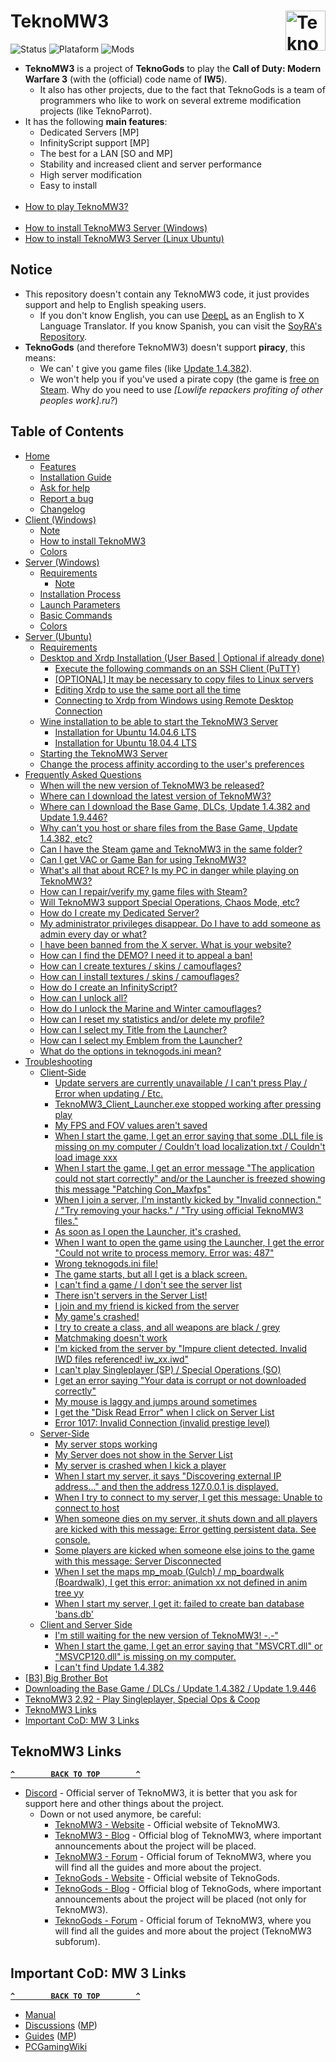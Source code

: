 # TeknoMW3 <a href="#"><img src="../../blob/master/Resources/Images/TeknoMW3-Logo.png" alt="TeknoMW3-Logo.png" title="TeknoMW3" align="right" width="64" height="64"/></a>
![Status](https://img.shields.io/badge/Status-Online-success?style=flat-square&logo=statuspage&logoColor=fff&labelColor=000) ![Plataform](https://img.shields.io/badge/Platform-Windows-orange?style=flat-square&logo=windows&logoColor=fff&labelColor=000) ![Mods](https://img.shields.io/badge/Mods-InfinityScript%20(C%23)-blue?style=flat-square&logo=atom&logoColor=fff&labelColor=000)
- **TeknoMW3** is a project of **TeknoGods** to play the **Call of Duty: Modern Warfare 3** (with the (official) code name of **IW5**).
  - It also has other projects, due to the fact that TeknoGods is a team of programmers who like to work on several extreme modification projects (like TeknoParrot).
- It has the following **main features**:
  - Dedicated Servers [MP]
  - InfinityScript support [MP]
  - The best for a LAN [SO and MP]
  - Stability and increased client and server performance
  - High server modification
  - Easy to install
<br><br>
- [How to play TeknoMW3?](../../wiki/Client)<br><br>
- [How to install TeknoMW3 Server (Windows)](../../wiki/Server)
- [How to install TeknoMW3 Server (Linux Ubuntu)](../../wiki/Server-Ubuntu)

## Notice
- This repository doesn't contain any TeknoMW3 code, it just provides support and help to English speaking users.
  - If you don't know English, you can use [DeepL](https://www.deepl.com/translator) as an English to X Language Translator. If you know Spanish, you can visit the [SoyRA's Repository](https://github.com/SoyRA/TeknoMW3).
- **TeknoGods** (and therefore TeknoMW3) doesn't support **piracy**, this means:
  - We can' t give you game files (like [Update 1.4.382](../../wiki/Update-1.4.382)).
  - We won't help you if you've used a pirate copy (the game is [free on Steam](../../wiki/Base-Game---DLC). Why do you need to use _[Lowlife repackers profiting of other peoples work].ru?_)

## Table of Contents
- [Home](../../wiki)
  - [Features](../../wiki#features)
  - [Installation Guide](../../wiki#teknomw3-installation-guide)
  - [Ask for help](../../wiki#ask-for-help)
  - [Report a bug](../../wiki#report-a-bug)
  - [Changelog](../../wiki#changelog)
- [Client (Windows)](../../wiki/Client)
  - [Note](../../wiki/Client#note)
  - [How to install TeknoMW3](../../wiki/Client#how-to-install-teknomw3)
  - [Colors](../../wiki/Client#colors)
- [Server (Windows)](../../wiki/Server)
  - [Requirements](../../wiki/Server#requirements)
    - [Note](../../wiki/Server#note)
  - [Installation Process](../../wiki/Server#installation-process)
  - [Launch Parameters](../../wiki/Server#launch-parameters)
  - [Basic Commands](../../wiki/Server#basic-commands)
  - [Colors](../../wiki/Server#colors)
- [Server (Ubuntu)](../../wiki/Server-Ubuntu)
  - [Requirements](../../wiki/Server-Ubuntu#requirements)
  - [Desktop and Xrdp Installation (User Based | Optional if already done)](../../wiki/Server-Ubuntu#desktop-and-xrdp-installation-user-based--optional-if-already-done)
    - [Execute the following commands on an SSH Client (PuTTY)](../../wiki/Server-Ubuntu#execute-the-following-commands-on-an-ssh-client-putty)
    - [[OPTIONAL] It may be necessary to copy files to Linux servers](../../wiki/Server-Ubuntu#optional-it-may-be-necessary-to-copy-files-to-linux-servers)
    - [Editing Xrdp to use the same port all the time](../../wiki/Server-Ubuntu#editing-xrdp-to-use-the-same-port-all-the-time)
    - [Connecting to Xrdp from Windows using Remote Desktop Connection](../../wiki/Server-Ubuntu#connecting-to-xrdp-from-windows-using-remote-desktop-connection)
  - [Wine installation to be able to start the TeknoMW3 Server](../../wiki/Server-Ubuntu#wine-installation-to-be-able-to-start-the-teknomw3-server)
    - [Installation for Ubuntu 14.04.6 LTS](../../wiki/Server-Ubuntu#installation-for-ubuntu-14046-lts)
    - [Installation for Ubuntu 18.04.4 LTS](../../wiki/Server-Ubuntu#installation-for-ubuntu-18044-lts)
  - [Starting the TeknoMW3 Server](../../wiki/Server-Ubuntu#starting-the-teknomw3-server)
  - [Change the process affinity according to the user's preferences](../../wiki/Server-Ubuntu#change-the-process-affinity-according-to-the-users-preferences)
- [Frequently Asked Questions](../../wiki/Frequently-Asked-Questions)
  - [When will the new version of TeknoMW3 be released?](../../wiki/Frequently-Asked-Questions#when-will-the-new-version-of-teknomw3-be-released)
  - [Where can I download the latest version of TeknoMW3?](../../wiki/Frequently-Asked-Questions#where-can-i-download-the-latest-version-of-teknomw3)
  - [Where can I download the Base Game, DLCs, Update 1.4.382 and Update 1.9.446?](../../wiki/Frequently-Asked-Questions#where-can-i-download-the-base-game-dlcs-update-14382-and-update-19446)
  - [Why can't you host or share files from the Base Game, Update 1.4.382, etc?](../../wiki/Frequently-Asked-Questions#why-cant-you-host-or-share-files-from-the-base-game-update-14382-etc)
  - [Can I have the Steam game and TeknoMW3 in the same folder?](../../wiki/Frequently-Asked-Questions#can-i-have-the-steam-game-and-teknomw3-in-the-same-folder)
  - [Can I get VAC or Game Ban for using TeknoMW3?](../../wiki/Frequently-Asked-Questions#can-i-get-vac-or-game-ban-for-using-teknomw3)
  - [What's all that about RCE? Is my PC in danger while playing on TeknoMW3?](../../wiki/Frequently-Asked-Questions#whats-all-that-about-rce-is-my-pc-in-danger-while-playing-on-teknomw3)
  - [How can I repair/verify my game files with Steam?](../../wiki/Frequently-Asked-Questions#how-can-i-repairverify-my-game-files-with-steam)
  - [Will TeknoMW3 support Special Operations, Chaos Mode, etc?](../../wiki/Frequently-Asked-Questions#will-teknomw3-support-special-operations-chaos-mode-etc)
  - [How do I create my Dedicated Server?](../../wiki/Frequently-Asked-Questions#how-do-i-create-my-dedicated-server)
  - [My administrator privileges disappear. Do I have to add someone as admin every day or what?](../../wiki/Frequently-Asked-Questions#my-administrator-privileges-disappear-do-i-have-to-add-someone-as-admin-every-day-or-what)
  - [I have been banned from the X server. What is your website?](../../wiki/Frequently-Asked-Questions#i-have-been-banned-from-the-x-server-what-is-your-website)
  - [How can I find the DEMO? I need it to appeal a ban!](../../wiki/Frequently-Asked-Questions#how-can-i-find-the-demo-i-need-it-to-appeal-a-ban)
  - [How can I create textures / skins / camouflages?](../../wiki/Frequently-Asked-Questions#how-can-i-create-textures--skins--camouflages)
  - [How can I install textures / skins / camouflages?](../../wiki/Frequently-Asked-Questions#how-can-i-install-textures--skins--camouflages)
  - [How do I create an InfinityScript?](../../wiki/Frequently-Asked-Questions#how-do-i-create-an-infinityscript)
  - [How can I unlock all?](../../wiki/Frequently-Asked-Questions#how-can-i-unlock-all)
  - [How do I unlock the Marine and Winter camouflages?](../../wiki/Frequently-Asked-Questions#how-do-i-unlock-the-marine-and-winter-camouflages)
  - [How can I reset my statistics and/or delete my profile?](../../wiki/Frequently-Asked-Questions#how-can-i-reset-my-statistics-andor-delete-my-profile)
  - [How can I select my Title from the Launcher?](../../wiki/Frequently-Asked-Questions#how-can-i-select-my-title-from-the-launcher)
  - [How can I select my Emblem from the Launcher?](../../wiki/Frequently-Asked-Questions#how-can-i-select-my-emblem-from-the-launcher)
  - [What do the options in teknogods.ini mean?](../../wiki/Frequently-Asked-Questions#what-do-the-options-in-teknogodsini-mean)
- [Troubleshooting](../../wiki/Troubleshooting)
  - [Client-Side](../../wiki/Troubleshooting#client-side)
    - [Update servers are currently unavailable / I can't press Play / Error when updating / Etc.](../../wiki/Troubleshooting#update-servers-are-currently-unavailable--i-cant-press-play--error-when-updating--etc)
    - [TeknoMW3_Client_Launcher.exe stopped working after pressing play](../../wiki/Troubleshooting#teknomw3_client_launcherexe-stopped-working-after-pressing-play)
    - [My FPS and FOV values aren't saved](../../wiki/Troubleshooting#my-fps-and-fov-values-arent-saved)
    - [When I start the game, I get an error saying that some .DLL file is missing on my computer / Couldn't load localization.txt / Couldn't load image xxx](../../wiki/Troubleshooting#when-i-start-the-game-i-get-an-error-saying-that-some-dll-file-is-missing-on-my-computer--couldnt-load-localizationtxt--couldnt-load-image-xxx)
    - [When I start the game, I get an error message "The application could not start correctly" and/or the Launcher is freezed showing this message "Patching Con_Maxfps"](../../wiki/Troubleshooting#when-i-start-the-game-i-get-an-error-message-the-application-could-not-start-correctly-andor-the-launcher-is-freezed-showing-this-message-patching-con_maxfps)
    - [When I join a server, I'm instantly kicked by "Invalid connection." / "Try removing your hacks." / "Try using official TeknoMW3 files."](../../wiki/Troubleshooting#when-i-join-a-server-im-instantly-kicked-by-invalid-connection--try-removing-your-hacks--try-using-official-teknomw3-files)
    - [As soon as I open the Launcher, it's crashed.](../../wiki/Troubleshooting#as-soon-as-i-open-the-launcher-its-crashed)
    - [When I want to open the game using the Launcher, I get the error "Could not write to process memory. Error was: 487"](../../wiki/Troubleshooting#when-i-want-to-open-the-game-using-the-launcher-i-get-the-error-could-not-write-to-process-memory-error-was-487)
    - [Wrong teknogods.ini file!](../../wiki/Troubleshooting#wrong-teknogodsini-file)
    - [The game starts, but all I get is a black screen.](../../wiki/Troubleshooting#the-game-starts-but-all-i-get-is-a-black-screen)
    - [I can't find a game / I don't see the server list](../../wiki/Troubleshooting#i-cant-find-a-game--i-dont-see-the-server-list)
    - [There isn't servers in the Server List!](../../wiki/Troubleshooting#there-isnt-servers-in-the-server-list)
    - [I join and my friend is kicked from the server](../../wiki/Troubleshooting#i-join-and-my-friend-is-kicked-from-the-server)
    - [My game's crashed!](../../wiki/Troubleshooting#my-games-crashed)
    - [I try to create a class, and all weapons are  black / grey](../../wiki/Troubleshooting#i-try-to-create-a-class-and-all-weapons-are--black--grey)
    - [Matchmaking doesn't work](../../wiki/Troubleshooting#matchmaking-doesnt-work)
    - [I'm kicked from the server by "Impure client detected. Invalid IWD files referenced! iw_xx.iwd"](../../wiki/Troubleshooting#im-kicked-from-the-server-by-impure-client-detected-invalid-iwd-files-referenced-iw_xxiwd)
    - [I can't play Singleplayer (SP) / Special Operations (SO)](../../wiki/Troubleshooting#i-cant-play-singleplayer-sp--special-operations-so)
    - [I get an error saying "Your data is corrupt or not downloaded correctly"](../../wiki/Troubleshooting#i-get-an-error-saying-your-data-is-corrupt-or-not-downloaded-correctly)
    - [My mouse is laggy and jumps around sometimes](../../wiki/Troubleshooting#my-mouse-is-laggy-and-jumps-around-sometimes)
    - [I get the "Disk Read Error" when I click on Server List](../../wiki/Troubleshooting#i-get-the-disk-read-error-when-i-click-on-server-list)
    - [Error 1017: Invalid Connection (invalid prestige level)](../../wiki/Troubleshooting#error-1017-invalid-connection-invalid-prestige-level)
  - [Server-Side](../../wiki/Troubleshooting#server-side)
    - [My server stops working](../../wiki/Troubleshooting#my-server-stops-working)
    - [My Server does not show in the Server List](../../wiki/Troubleshooting#my-server-does-not-show-in-the-server-list)
    - [My server is crashed when I kick a player](../../wiki/Troubleshooting#my-server-is-crashed-when-i-kick-a-player)
    - [When I start my server, it says "Discovering external IP address..." and then the address 127.0.0.1 is displayed.](../../wiki/Troubleshooting#when-i-start-my-server-it-says-discovering-external-ip-address-and-then-the-address-127001-is-displayed)
    - [When I try to connect to my server, I get this message: Unable to connect to host](../../wiki/Troubleshooting#when-i-try-to-connect-to-my-server-i-get-this-message-unable-to-connect-to-host)
    - [When someone dies on my server, it shuts down and all players are kicked with this message: Error getting persistent data. See console.](../../wiki/Troubleshooting#when-someone-dies-on-my-server-it-shuts-down-and-all-players-are-kicked-with-this-message-error-getting-persistent-data-see-console)
    - [Some players are kicked when someone else joins to the game with this message: Server Disconnected](../../wiki/Troubleshooting#some-players-are-kicked-when-someone-else-joins-to-the-game-with-this-message-server-disconnected)
    - [When I set the maps mp_moab (Gulch) / mp_boardwalk (Boardwalk), I get this error: animation xx not defined in anim tree yy](../../wiki/Troubleshooting#when-i-set-the-maps-mp_moab-gulch--mp_boardwalk-boardwalk-i-get-this-error-animation-xx-not-defined-in-anim-tree-yy)
    - [When I start my server, I get it: failed to create ban database 'bans.db'](../../wiki/Troubleshooting#when-i-start-my-server-i-get-it-failed-to-create-ban-database-bansdb)
  - [Client and Server Side](../../wiki/Troubleshooting#client-and-server-side)
    - [I'm still waiting for the new version of TeknoMW3! -.-"](../../wiki/Troubleshooting#im-still-waiting-for-the-new-version-of-teknomw3---)
    - [When I start the game, I get an error saying that "MSVCRT.dll" or "MSVCP120.dll" is missing on my computer.](../../wiki/Troubleshooting#when-i-start-the-game-i-get-an-error-saying-that-msvcrtdll-or-msvcp120dll-is-missing-on-my-computer)
    - [I can't find Update 1.4.382](../../wiki/Troubleshooting#i-cant-find-update-14382)
- [[B3] Big Brother Bot](../../wiki/Big-Brother-Bot-Setup)
- [Downloading the Base Game / DLCs / Update 1.4.382 / Update 1.9.446](../../wiki/Base-Game---DLC)
- [TeknoMW3 2.92 - Play Singleplayer, Special Ops & Coop](../../wiki/TeknoMW3-2.92)
- [TeknoMW3 Links](#teknomw3-links)
- [Important CoD: MW 3 Links](#important-cod-mw-3-links)

## TeknoMW3 Links
**[`^        BACK TO TOP        ^`](#table-of-contents)**
- [Discord](https://discord.gg/7Wxn85M) - Official server of TeknoMW3, it is better that you ask for support here and other things about the project.
  - Down or not used anymore, be careful:
    - [TeknoMW3 - Website](https://www.teknomw3.pw/) - Official website of TeknoMW3.
    - [TeknoMW3 - Blog](https://www.teknomw3.pw/blog/) - Official blog of TeknoMW3, where important announcements about the project will be placed.
    - [TeknoMW3 - Forum](https://forum.teknomw3.pw/) - Official forum of TeknoMW3, where you will find all the guides and more about the project.
    - [TeknoGods - Website](https://teknogods.com/) - Official website of TeknoGods.
    - [TeknoGods - Blog](https://teknogods.com/?page_id=1244) - Official blog of TeknoGods, where important announcements about the project will be placed (not only for TeknoMW3).
    - [TeknoGods - Forum](https://forum.teknogods.com/viewforum.php?f=40) - Official forum of TeknoMW3, where you will find all the guides and more about the project (TeknoMW3 subforum).

## Important CoD: MW 3 Links
**[`^        BACK TO TOP        ^`](#table-of-contents)**
- [Manual](https://store.steampowered.com/manual/115300/)
- [Discussions](https://steamcommunity.com/app/42680/discussions/) ([MP](https://steamcommunity.com/app/42690/discussions/))
- [Guides](https://steamcommunity.com/app/42680/guides/) ([MP](https://steamcommunity.com/app/42690/guides/))
- [PCGamingWiki](https://pcgamingwiki.com/wiki/Call_of_Duty:_Modern_Warfare_3)
